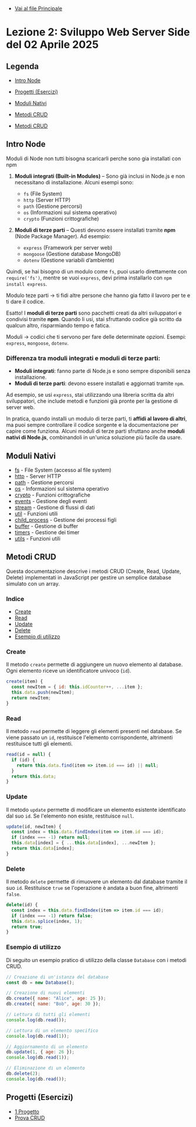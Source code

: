 - [Vai al file Principale](../../Readme.md)

# Lezione 2: Sviluppo Web Server Side del 02 Aprile 2025

## Legenda

- [Intro Node](#intro-node)
- [Progetti (Esercizi)](#progetti-esercizi)
- [Moduli Nativi](#moduli-nativi)
- [Metodi CRUD](#metodi-crud)

- [Metodi CRUD](Metodi_Crud.md)

## Intro Node

Moduli di Node non tutti bisogna scaricarli perche sono gia installati con npm

1. **Moduli integrati (Built-in Modules)** – Sono già inclusi in Node.js e non necessitano di installazione. Alcuni esempi sono:

   - `fs` (File System)
   - `http` (Server HTTP)
   - `path` (Gestione percorsi)
   - `os` (Informazioni sul sistema operativo)
   - `crypto` (Funzioni crittografiche)

2. **Moduli di terze parti** – Questi devono essere installati tramite **npm** (Node Package Manager). Ad esempio:
   - `express` (Framework per server web)
   - `mongoose` (Gestione database MongoDB)
   - `dotenv` (Gestione variabili d’ambiente)

Quindi, se hai bisogno di un modulo come `fs`, puoi usarlo direttamente con `require('fs')`, mentre se vuoi `express`, devi prima installarlo con `npm install express`.

Modulo teze parti -> ti fidi altre persone che hanno gia fatto il lavoro per te e ti dare il codice.

Esatto! I **moduli di terze parti** sono pacchetti creati da altri sviluppatori e condivisi tramite **npm**. Quando li usi, stai sfruttando codice già scritto da qualcun altro, risparmiando tempo e fatica.

Moduli -> codici che ti servono per fare delle determinate opzioni. Esempi: `express`, `mongoose`, `dotenv`.

### Differenza tra moduli integrati e moduli di terze parti:

- **Moduli integrati**: fanno parte di Node.js e sono sempre disponibili senza installazione.
- **Moduli di terze parti**: devono essere installati e aggiornati tramite `npm`.

Ad esempio, se usi `express`, stai utilizzando una libreria scritta da altri sviluppatori, che include metodi e funzioni già pronte per la gestione di server web.

In pratica, quando installi un modulo di terze parti, ti **affidi al lavoro di altri**, ma puoi sempre controllare il codice sorgente e la documentazione per capire come funziona. Alcuni moduli di terze parti sfruttano anche **moduli nativi di Node.js**, combinandoli in un'unica soluzione più facile da usare.

## Moduli Nativi

- [fs](https://nodejs.org/api/fs.html) - File System (accesso al file system)
- [http](https://nodejs.org/api/http.html) - Server HTTP
- [path](https://nodejs.org/api/path.html) - Gestione percorsi
- [os](https://nodejs.org/api/os.html) - Informazioni sul sistema operativo
- [crypto](https://nodejs.org/api/crypto.html) - Funzioni crittografiche
- [events](https://nodejs.org/api/events.html) - Gestione degli eventi
- [stream](https://nodejs.org/api/stream.html) - Gestione di flussi di dati
- [util](https://nodejs.org/api/util.html) - Funzioni utili
- [child_process](https://nodejs.org/api/child_process.html) - Gestione dei processi figli
- [buffer](https://nodejs.org/api/buffer.html) - Gestione di buffer
- [timers](https://nodejs.org/api/timers.html) - Gestione dei timer
- [utils](https://nodejs.org/api/util.html) - Funzioni utili

## Metodi CRUD

Questa documentazione descrive i metodi CRUD (Create, Read, Update, Delete) implementati in JavaScript per gestire un semplice database simulato con un array.

### Indice

- [Create](#create)
- [Read](#read)
- [Update](#update)
- [Delete](#delete)
- [Esempio di utilizzo](#esempio-di-utilizzo)

### Create

Il metodo `create` permette di aggiungere un nuovo elemento al database. Ogni elemento riceve un identificatore univoco (`id`).

```javascript
create(item) {
  const newItem = { id: this.idCounter++, ...item };
  this.data.push(newItem);
  return newItem;
}
```

### Read

Il metodo `read` permette di leggere gli elementi presenti nel database. Se viene passato un `id`, restituisce l'elemento corrispondente, altrimenti restituisce tutti gli elementi.

```javascript
read(id = null) {
  if (id) {
    return this.data.find(item => item.id === id) || null;
  }
  return this.data;
}
```

### Update

Il metodo `update` permette di modificare un elemento esistente identificato dal suo `id`. Se l'elemento non esiste, restituisce `null`.

```javascript
update(id, newItem) {
  const index = this.data.findIndex(item => item.id === id);
  if (index === -1) return null;
  this.data[index] = { ...this.data[index], ...newItem };
  return this.data[index];
}
```

### Delete

Il metodo `delete` permette di rimuovere un elemento dal database tramite il suo `id`. Restituisce `true` se l'operazione è andata a buon fine, altrimenti `false`.

```javascript
delete(id) {
  const index = this.data.findIndex(item => item.id === id);
  if (index === -1) return false;
  this.data.splice(index, 1);
  return true;
}
```

### Esempio di utilizzo

Di seguito un esempio pratico di utilizzo della classe `Database` con i metodi CRUD.

```javascript
// Creazione di un'istanza del database
const db = new Database();

// Creazione di nuovi elementi
db.create({ name: "Alice", age: 25 });
db.create({ name: "Bob", age: 30 });

// Lettura di tutti gli elementi
console.log(db.read());

// Lettura di un elemento specifico
console.log(db.read(1));

// Aggiornamento di un elemento
db.update(1, { age: 26 });
console.log(db.read(1));

// Eliminazione di un elemento
db.delete(2);
console.log(db.read());
```

## Progetti (Esercizi)

- [1 Progetto](Progetti/1_Progetto/)
- [Prova CRUD](Progetti/Prova_CRUD/)
